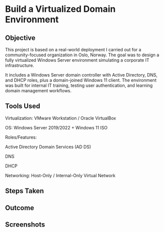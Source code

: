 # Build a Virtualized Domain Environment

## Objective
This project is based on a real-world deployment I carried out for a community-focused organization in Oslo, Norway. The goal was to design a fully virtualized Windows Server environment simulating a corporate IT infrastructure.

It includes a Windows Server domain controller with Active Directory, DNS, and DHCP roles, plus a domain-joined Windows 11 client. The environment was built for internal IT training, testing user authentication, and learning domain management workflows.
## Tools Used
Virtualization: VMware Workstation / Oracle VirtualBox

OS: Windows Server 2019/2022 + Windows 11 ISO

Roles/Features:

Active Directory Domain Services (AD DS)

DNS

DHCP

Networking: Host-Only / Internal-Only Virtual Network
## Steps Taken

## Outcome

## Screenshots
